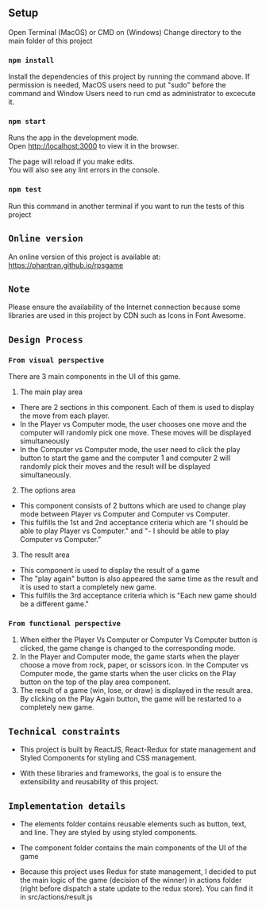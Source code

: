 ## Setup

Open Terminal (MacOS) or CMD on (Windows)
Change directory to the main folder of this project

### `npm install`

Install the dependencies of this project by running the command above. If permission is needed, MacOS users need to put "sudo" before the command and Window Users need to run cmd as administrator to excecute it.

### `npm start`

Runs the app in the development mode.<br />
Open [http://localhost:3000](http://localhost:3000) to view it in the browser.

The page will reload if you make edits.<br />
You will also see any lint errors in the console.

### `npm test`

Run this command in another terminal if you want to run the tests of this project

## `Online version`

An online version of this project is available at:
https://phantran.github.io/rpsgame

## `Note`

Please ensure the availability of the Internet connection because some libraries are used in this project by CDN such as Icons in Font Awesome.

## `Design Process`

### `From visual perspective`

There are 3 main components in the UI of this game.

1. The main play area

- There are 2 sections in this component. Each of them is used to display the move from each player.
- In the Player vs Computer mode, the user chooses one move and the computer will randomly pick one move. These moves will be displayed simultaneously
- In the Computer vs Computer mode, the user need to click the play button to start the game and the computer 1 and computer 2 will randomly pick their moves and the result will be displayed simultaneously.

2. The options area

- This component consists of 2 buttons which are used to change play mode between Player vs Computer and Computer vs Computer.
- This fulfills the 1st and 2nd acceptance criteria which are "I should be able to play Player vs Computer." and "​- I should be able to play Computer vs Computer."

3. The result area

- This component is used to display the result of a game
- The "play again" button is also appeared the same time as the result and it is used to start a completely new game.
- This fulfills the 3rd acceptance criteria which is "Each new game should be a different game."

### `From functional perspective`

1. When either the Player Vs Computer or Computer Vs Computer button is clicked, the game change is changed to the corresponding mode.
2. In the Player and Computer mode, the game starts when the player choose a move from rock, paper, or scissors icon. In the Computer vs Computer mode, the game starts when the user clicks on the Play button on the top of the play area component.
3. The result of a game (win, lose, or draw) is displayed in the result area. By clicking on the Play Again button, the game will be restarted to a completely new game.

## `Technical constraints`

- This project is built by ReactJS, React-Redux for state management and Styled Components for styling and CSS management. 

- With these libraries and frameworks, the goal is to ensure the extensibility and reusability of this project.

## `Implementation details`

- The elements folder contains reusable elements such as button, text, and line. They are styled by using styled components.

- The component folder contains the main components of the UI of the game

- Because this project uses Redux for state management, I decided to put the main logic of the game (decision of the winner) in actions folder (right before dispatch a state update to the redux store). You can find it in src/actions/result.js

